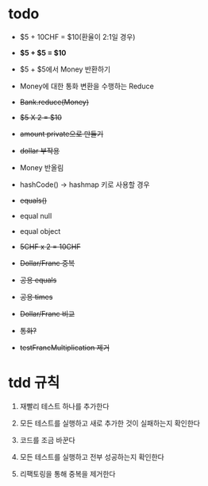 # todo

* $5 + 10CHF = $10(환율이 2:1일 경우)

* **$5 + $5 = $10**

* $5 + $5에서 Money 반환하기

* Money에 대한 통화 변환을 수행하는 Reduce

* ~~Bank.reduce(Money)~~

* ~~$5 X 2 = $10~~

* ~~amount private으로 만들기~~

* ~~dollar 부작용~~

* Money 반올림

* hashCode() -> hashmap 키로 사용할 경우

* ~~equals()~~

* equal null

* equal object

* ~~5CHF x 2 = 10CHF~~

* ~~Dollar/Franc 중복~~

* ~~공용 equals~~

* ~~공용 times~~

* ~~Dollar/Franc 비교~~

* ~~통화?~~

* ~~testFrancMultiplication 제거~~

# tdd 규칙

1. 재빨리 테스트 하나를 추가한다

2. 모든 테스트를 실행하고 새로 추가한 것이 실패하는지 확인한다

3. 코드를 조금 바꾼다

4. 모든 테스트를 실행하고 전부 성공하는지 확인한다

5. 리팩토링을 통해 중복을 제거한다
